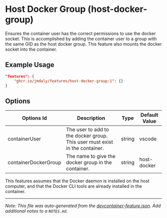 
# Host Docker Group (host-docker-group)

Ensures the container user has the correct permissions to use the docker socket. This is accomplished by adding the container user to a group with the same GID as the host docker group. This feature also mounts the docker socket into the container.

## Example Usage

```json
"features": {
    "ghcr.io/jmdaly/features/host-docker-group:1": {}
}
```

## Options

| Options Id | Description | Type | Default Value |
|-----|-----|-----|-----|
| containerUser | The user to add to the docker group. This user must exist in the container. | string | vscode |
| containerDockerGroup | The name to give the docker group in the container. | string | host-docker |

This features assumes that the Docker daemon is installed on the host
computer, and that the Docker CLI tools are already installed in the
container.


---

_Note: This file was auto-generated from the [devcontainer-feature.json](https://github.com/jmdaly/features/blob/main/src/host-docker-group/devcontainer-feature.json).  Add additional notes to a `NOTES.md`._
